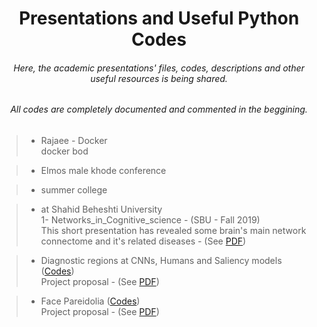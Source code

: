 <h1 align="center">Presentations and Useful Python Codes</h1>

<h6 align="center">Here, the academic presentations' files, codes, descriptions and other useful resources is being shared. </h6>
<h6 align="center">All codes are completely documented and commented in the beggining. </h6>

> - Rajaee - Docker\
> docker bod

> - Elmos
> male khode conference

> - summer college

> - at Shahid Beheshti University \
> 1- Networks_in_Cognitive_science - (SBU - Fall 2019)\
> This short presentation has revealed some brain's main network connectome and it's related diseases - (See [PDF](Presentations/Networks_in_Cognitive_science.pdf))

> - Diagnostic regions at CNNs, Humans and Saliency models ([Codes](https://github.com/imohammadhossein/ObjectSegmentCNN))\
> Project proposal - (See [PDF](Presentations/diagnostic_regions_proposal.pdf))

> - Face Pareidolia ([Codes](https://github.com/imohammadhossein/FacePareidolia))\
> Project proposal - (See [PDF](Presentations/FacePareidolia_proposal.pdf))

